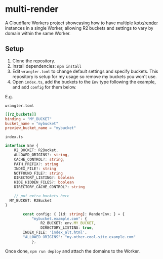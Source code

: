 # multi-render

A Cloudflare Workers project showcasing how to have multiple [kotx/render](https://github.com/kotx/render) instances in a single Worker, allowing R2 buckets and settings to vary by domain within the same Worker.

## Setup

1. Clone the repository.
2. Install dependencies: `npm install`
3. Edit `wrangler.toml` to change default settings and specify buckets. This repository is setup for my usage so remove my buckets you won't use.
4. Open `index.ts`, add the buckets to the `Env` type following the example, and add `config` for them below.

E.g. 

`wrangler.toml`
```toml
[[r2_buckets]]
binding = "MY_BUCKET"
bucket_name = "mybucket"
preview_bucket_name = "mybucket"
```

`index.ts`
```ts
interface Env {
	R2_BUCKET: R2Bucket,
	ALLOWED_ORIGINS?: string,
	CACHE_CONTROL?: string,
	PATH_PREFIX?: string
	INDEX_FILE?: string
	NOTFOUND_FILE?: string
	DIRECTORY_LISTING?: boolean
	HIDE_HIDDEN_FILES?: boolean
	DIRECTORY_CACHE_CONTROL?: string

	// put extra buckets here
  MY_BUCKET: R2Bucket
}
```

```ts
		const config: { [id: string]: RenderEnv; } = {
			"mybucket.example.com": {
				R2_BUCKET: env.MY_BUCKET,
				DIRECTORY_LISTING: true,
        INDEX_FILE: 'index_alt.html',
        "ALLOWED_ORIGINS": "my-other-cool-site.example.com"
			},
```

Once done, `npm run deploy` and attach the domains to the Worker.